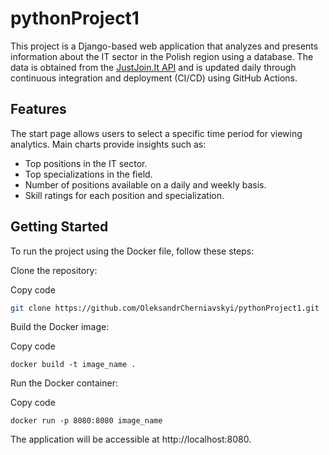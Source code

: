 # pythonProject1
This project is a Django-based web application that analyzes and presents information about the IT sector in the Polish region using a database. The data is obtained from the [JustJoin.It API](https://justjoin.it/) and is updated daily through continuous integration and deployment (CI/CD) using GitHub Actions.

## Features
The start page allows users to select a specific time period for viewing analytics.
Main charts provide insights such as:
- Top positions in the IT sector.
- Top specializations in the field.
- Number of positions available on a daily and weekly basis.
- Skill ratings for each position and specialization.


## Getting Started
To run the project using the Docker file, follow these steps:

Clone the repository:

Copy code
```bash
git clone https://github.com/OleksandrCherniavskyi/pythonProject1.git
```
Build the Docker image:

Copy code
```docker
docker build -t image_name .
```

Run the Docker container:

Copy code
```docker
docker run -p 8080:8080 image_name
```
The application will be accessible at http://localhost:8080.



